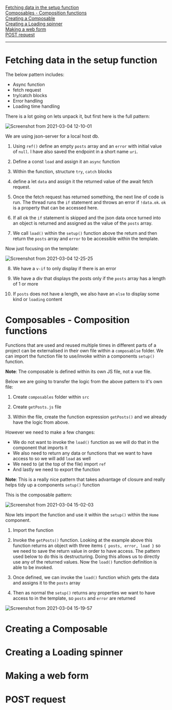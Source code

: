 [Fetching data in the setup function](#Fetching-data-in-the-setup-function)<br>
[Composables - Composition functions](#Composables---Composition-functions)<br>
[Creating a Composable](#Creating-a-Composable)<br>
[Creating a Loading spinner](#Creating-a-Loading-spinner)<br>
[Making a web form](#Making-a-web-form)<br>
[POST request](#POST-request)<br>

----------------------------------------------------------------------

# Fetching data in the setup function
The below pattern includes:

- Async function
- fetch request
- try/catch blocks
- Error handling
- Loading time handling

There is a lot going on lets unpack it, but first here is the full pattern:

![Screenshot from 2021-03-04 12-10-01](https://user-images.githubusercontent.com/73107656/109961973-9047a680-7ce2-11eb-849b-7caef84109ab.png)

We are using json-server for a local host db.  

1. Using `ref()` define an empty `posts` array and an `error` with initial value of `null`.  I have also saved the endpoint in a short name `uri`.

2. Define a const `load` and assign it an `async` function

3. Within the function, structure `try`, `catch` blocks

4. define a let `data` and assign it the returned value of the await fetch request. 

5. Once the fetch request has returned something, the next line of code is run. The thread runs the `if` statement and throws an error if `!data.ok`. `ok` is a property that can be accessed here.

6. If all ok the `if` statement is skipped and the json data once turned into an object is returned and assigned as the value of the `posts` array.

7. We call `load()` within the `setup()` function above the return and then return the `posts` array and `error` to be accessible within the template.

Now just focusing on the template:

![Screenshot from 2021-03-04 12-25-25](https://user-images.githubusercontent.com/73107656/109963783-b5d5af80-7ce4-11eb-9850-cf96d2871a36.png)

8. We have a `v-if` to only display if there is an error

9. We have a div that displays the posts only if the `posts` array has a length of 1 or more

10. If `posts` does not have a length, we also have an `else` to display some kind or `loading` content

# Composables - Composition functions

Functions that are used and reused multiple times in different parts of a project can be externalised in their own file within a `composablse` folder. We can import the function file to use/invoke within a components `setup()` function.  

**Note**: The composable is defined within its own JS file, not a vue file.

Below we are going to transfer the logic from the above pattern to it's own file:

1. Create `composables` folder within `src`

2. Create `getPosts.js` file

3. Within the file, create the function expression `getPosts()` and we already have the logic from above.

However we need to make a few changes:

- We do not want to invoke the `load()` function as we will do that in the component that imports it
- We also need to return any data or functions that we want to have access to so we will add `load` as well
- We need to (at the top of the file) import `ref` 
- And lastly we need to export the function

**Note**: This is a really nice pattern that takes advantage of closure and really helps tidy up a components `setup()` function

This is the composable pattern:

![Screenshot from 2021-03-04 15-02-03](https://user-images.githubusercontent.com/73107656/109983300-99447200-7cfa-11eb-96d2-79e2f11627e3.png)
 
Now lets  import the function and use it within the `setup()` within the `Home` component.

1. Import the function 

2. Invoke the `getPosts()` function. Looking at the example above this function returns an object with three items `{ posts, error, load }` so we need to save the return value in order to have access. The pattern used below to do this is destructuring. Doing this allows us to directly use any of the returned values. Now the `load()` function definition is able to be invoked.

3. Once defined, we can invoke the `load()` function which gets the data and assigns it to the `posts` array

4. Then as normal the `setup()` returns any properties we want to have access to in the template, so `posts` and `error` are returned

![Screenshot from 2021-03-04 15-19-57](https://user-images.githubusercontent.com/73107656/109985855-1b359a80-7cfd-11eb-85ca-21680ceee80e.png)


# Creating a Composable

# Creating a Loading spinner

# Making a web form

# POST request